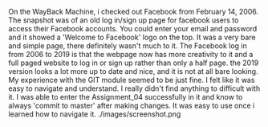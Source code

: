 On the WayBack Machine, i checked out Facebook from February 14, 2006. The snapshot was of an old log in/sign up page for facebook users to access their Facebook accounts. You could enter your email and password and it showed a 'Welcome to Facebook' logo on the top. It was a very bare and simple page, there definitely wasn't much to it. The Facebook log in from 2006 to 2019 is that the webpage now has more creativity to it and a full paged website to log in or sign up rather than only a half page. the 2019 version looks a lot more up to date and nice, and it is not at all bare looking.
My experience with the GIT module seemed to be just fine. I felt like it was easy to navigate and understand. I really didn't find anything to difficult with it. I was able to enter the Assignment_04 successfully in it and know to always 'commit to master' after making changes. It was easy to use once i learned how to navigate it.
./images/screenshot.png
